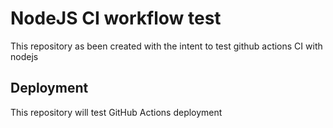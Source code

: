 # NodeJS CI workflow test 
This repository as been created with the intent to test github actions CI with nodejs

## Deployment
This repository will test GitHub Actions deployment 
